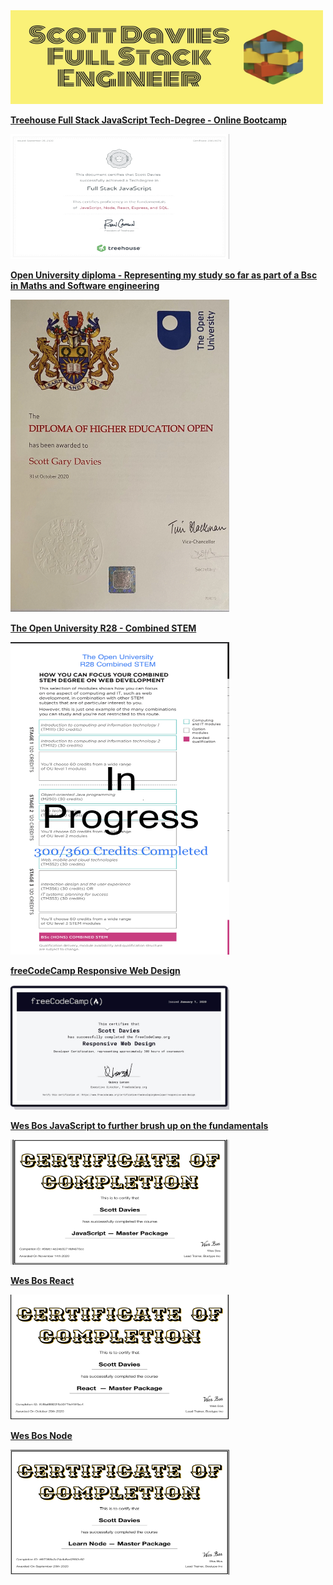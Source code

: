 <img src='readme-images/header.jpeg' width='500' height='150' alt='logo'/>


__[Treehouse Full Stack JavaScript Tech-Degree - Online Bootcamp](https://teamtreehouse.com/techdegree/full-stack-javascript)__

<img src='readme-images/fsjs.jpeg' width='350' height='200' alt='project preview'/>


__[Open University diploma - Representing my study so far as part of a Bsc in Maths and Software engineering](http://www.open.ac.uk/courses/combined-studies/degrees/bsc-combined-science-maths-technology-engineering-r28)__

<img src='readme-images/diploma.jpeg' width='350' height='500' alt='project preview'/>


__[The Open University R28 - Combined STEM](http://www.open.ac.uk/courses/combined-studies/degrees/bsc-combined-science-maths-technology-engineering-r28)__

<img src='readme-images/progress.jpeg' width='350' height='500' alt='project preview'/>


__[freeCodeCamp Responsive Web Design](https://www.freecodecamp.org)__

<img src='readme-images/fcc.jpeg' width='350' height='200' alt='project preview'/>


__[Wes Bos JavaScript to further brush up on the fundamentals](https://beginnerjavascript.com)__

<img src='readme-images/javascript.jpeg' width='350' height='200' alt='project preview'/>


__[Wes Bos React](https://reactforbeginners.com)__  

<img src='readme-images/react.jpeg' width='350' height='200' alt='project preview'/>


__[Wes Bos Node](https://learnnode.com)__

<img src='readme-images/node.jpeg' width='350' height='200' alt='project preview'/>